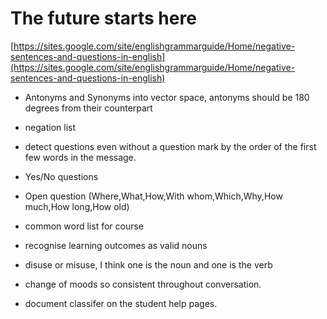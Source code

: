 # The future starts here

[https://sites.google.com/site/englishgrammarguide/Home/negative-sentences-and-questions-in-english](https://sites.google.com/site/englishgrammarguide/Home/negative-sentences-and-questions-in-english)

* Antonyms and Synonyms into vector space, antonyms should be 180 degrees from their counterpart
* negation list
* detect questions even without a question mark by the order of the first few words in the message.
* Yes/No questions 
* Open question (Where,What,How,With whom,Which,Why,How much,How long,How old)
* common word list for course
* recognise learning outcomes as valid nouns


* disuse or misuse, I think one is the noun and one is the verb

* change of moods so consistent throughout conversation.
* document classifer on the student help pages.